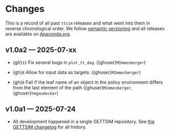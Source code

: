 # Changes

This is a record of all past `ttsim` releases and what went into them in reverse
chronological order. We follow [semantic versioning](https://semver.org/) and all
releases are available on [Anaconda.org](https://anaconda.org/conda-forge/ttsim).

## v1.0a2 — 2025-07-xx

- {gh}`11` Fix several bugs in `plot_tt_dag`. ({ghuser}`MImmesberger`)

- {gh}`8` Allow for input data as targets. ({ghuser}`MImmesberger`)

- {gh}`6` Fail if the leaf name of an object in the policy environment differs from the
  last element of the path ({ghuser}`MImmesberger`, {ghuser}`hmgaudecker`)

## v1.0a1 — 2025-07-24

- All development happened in a single GETTSIM repository. See
  [the GETTSIM changelog](https://gettsim.readthedocs.io/en/latest/changes.html) for all
  history.

